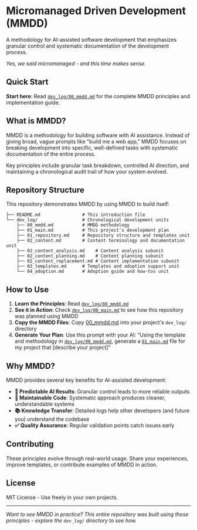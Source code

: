 # Micromanaged Driven Development (MMDD)

A methodology for AI-assisted software development that emphasizes granular control and systematic documentation of the development process.

*Yes, we said micromanaged - and this time makes sense.*

## Quick Start

**Start here**: Read [`dev_log/00_mmdd.md`](dev_log/00_mmdd.md) for the complete MMDD principles and implementation guide.

## What is MMDD?

MMDD is a methodology for building software with AI assistance. Instead of giving broad, vague prompts like "build me a web app," MMDD focuses on breaking development into specific, well-defined tasks with systematic documentation of the entire process.

Key principles include granular task breakdown, controlled AI direction, and maintaining a chronological audit trail of how your system evolved.

## Repository Structure

This repository demonstrates MMDD by using MMDD to build itself:

```
├── README.md                # This introduction file
└── dev_log/                 # Chronological development units
    ├── 00_mmdd.md           # MMDD methodology
    ├── 01_main.md           # This project's development plan
    ├── 01_repository.md     # Repository structure and templates unit
    ├── 02_content.md        # Content terminology and documentation unit
    ├── 02_content_analysis.md    # Content analysis subunit
    ├── 02_content_planning.md    # Content planning subunit
    ├── 02_content_replacement.md # Content implementation subunit
    ├── 03_templates.md      # Templates and adoption support unit
    └── 04_adoption.md       # Adoption guide and how-tos unit
```

## How to Use

1. **Learn the Principles**: Read [`dev_log/00_mmdd.md`](dev_log/00_mmdd.md)
2. **See it in Action**: Check [`dev_log/00_main.md`](dev_log/01_main.md) to see how this repository was planned using MMDD
3. **Copy the MMDD Files**: Copy [00_mmdd.md](https://mmdd.dev/00_mmdd.md) into your project's `dev_log/` directory
4. **Generate Your Plan**: Use this prompt with your AI: "Using the template and methodology in [`dev_log/00_mmdd.md`](dev_log/00_mmdd.md), generate a [`01_main.md`](dev_log/01_main.md) file for my project that [describe your project]"

## Why MMDD?

MMDD provides several key benefits for AI-assisted development:

- **🎯 Predictable AI Results**: Granular control leads to more reliable outputs
- **🔧 Maintainable Code**: Systematic approach produces cleaner, understandable systems
- **📚 Knowledge Transfer**: Detailed logs help other developers (and future you) understand the codebase
- **✅ Quality Assurance**: Regular validation points catch issues early

## Contributing

These principles evolve through real-world usage. Share your experiences, improve templates, or contribute examples of MMDD in action.

## License

MIT License - Use freely in your own projects.

---

*Want to see MMDD in practice? This entire repository was built using these principles - explore the `dev_log/` directory to see how.*

